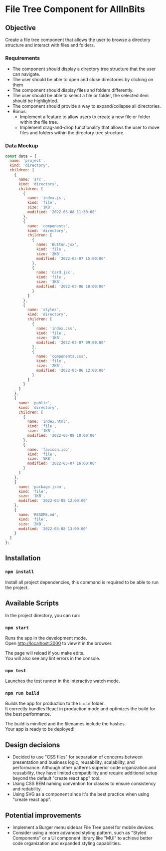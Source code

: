 # File Tree Component for AllInBits

## Objective

Create a file tree component that allows the user to browse a directory structure and interact with files and folders.

### Requirements

- The component should display a directory tree structure that the user can navigate.
- The user should be able to open and close directories by clicking on them
- The component should display files and folders differently.
- The user should be able to select a file or folder, the selected item should be highlighted.
- The component should provide a way to expand/collapse all directories.
- Bonus:
    - Implement a feature to allow users to create a new file or folder within the file tree.
    - Implement drag-and-drop functionality that allows the user to move files and folders within the directory tree structure.

### Data Mockup

```javascript
const data = {
  name: 'project',
  kind: 'directory',
  children: [
    {
      name: 'src',
      kind: 'directory',
      children: [
        {
          name: 'index.js',
          kind: 'file',
          size: '1KB',
          modified: '2022-03-08 11:30:00'
        },
        {
          name: 'components',
          kind: 'directory',
          children: [
            {
              name: 'Button.jsx',
              kind: 'file',
              size: '2KB',
              modified: '2022-03-07 15:00:00'
            },
            {
              name: 'Card.jsx',
              kind: 'file',
              size: '3KB',
              modified: '2022-03-06 10:00:00'
            }
          ]
        },
        {
          name: 'styles',
          kind: 'directory',
          children: [
            {
              name: 'index.css',
              kind: 'file',
              size: '1KB',
              modified: '2022-03-07 09:00:00'
            },
            {
              name: 'components.css',
              kind: 'file',
              size: '2KB',
              modified: '2022-03-06 12:00:00'
            }
          ]
        }
      ]
    },
    {
      name: 'public',
      kind: 'directory',
      children: [
        {
          name: 'index.html',
          kind: 'file',
          size: '1KB',
          modified: '2022-03-08 10:00:00'
        },
        {
          name: 'favicon.ico',
          kind: 'file',
          size: '5KB',
          modified: '2022-03-07 16:00:00'
        }
      ]
    },
    {
      name: 'package.json',
      kind: 'file',
      size: '1KB',
      modified: '2022-03-08 12:00:00'
    },
    {
      name: 'README.md',
      kind: 'file',
      size: '2KB',
      modified: '2022-03-08 13:00:00'
    }
  ]
};
```

## Installation

### `npm install`

Install all project dependencies, this command is required to be able to run the project.

## Available Scripts

In the project directory, you can run:

### `npm start`

Runs the app in the development mode.\
Open [http://localhost:3000](http://localhost:3000) to view it in the browser.

The page will reload if you make edits.\
You will also see any lint errors in the console.

### `npm test`

Launches the test runner in the interactive watch mode.

### `npm run build`

Builds the app for production to the `build` folder.\
It correctly bundles React in production mode and optimizes the build for the best performance.

The build is minified and the filenames include the hashes.\
Your app is ready to be deployed!

## Design decisions

- Decided to use "CSS files" for separation of concerns between presentation and business logic, reusability, scalability, and performance. Although other patterns superior code organization and reusability, they have limited compatibility and require additional setup beyond the default "create react app" tool.
- Using CSS BEM naming convention for classes to ensure consistency and redability.
- Using SVG as a component since it's the best practice when using "create react app".

## Potential improvements

- Implement a Burger menu sidebar File Tree panel for mobile devices.
- Consider using a more advanced styling pattern, such as "Styled Components" or a UI component library like "MUI" to achieve better code organization and expanded styling capabilities.

